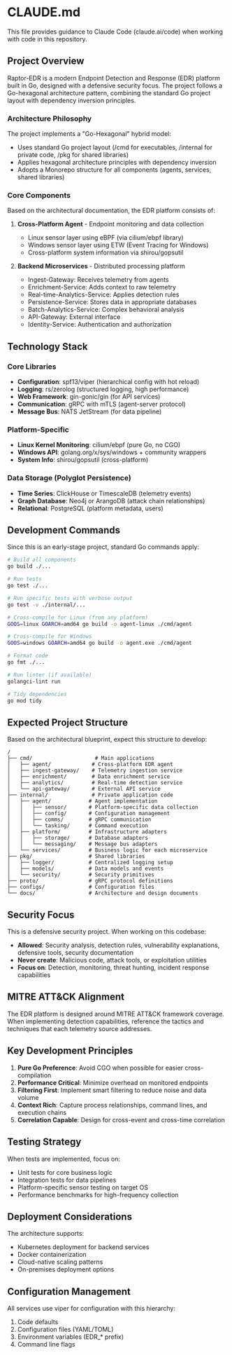 # CLAUDE.md

This file provides guidance to Claude Code (claude.ai/code) when working with code in this repository.

## Project Overview

Raptor-EDR is a modern Endpoint Detection and Response (EDR) platform built in Go, designed with a defensive security focus. The project follows a Go-hexagonal architecture pattern, combining the standard Go project layout with dependency inversion principles.

### Architecture Philosophy

The project implements a "Go-Hexagonal" hybrid model:
- Uses standard Go project layout (/cmd for executables, /internal for private code, /pkg for shared libraries)
- Applies hexagonal architecture principles with dependency inversion
- Adopts a Monorepo structure for all components (agents, services, shared libraries)

### Core Components

Based on the architectural documentation, the EDR platform consists of:

1. **Cross-Platform Agent** - Endpoint monitoring and data collection
   - Linux sensor layer using eBPF (via cilium/ebpf library)
   - Windows sensor layer using ETW (Event Tracing for Windows)
   - Cross-platform system information via shirou/gopsutil

2. **Backend Microservices** - Distributed processing platform
   - Ingest-Gateway: Receives telemetry from agents
   - Enrichment-Service: Adds context to raw telemetry
   - Real-time-Analytics-Service: Applies detection rules
   - Persistence-Service: Stores data in appropriate databases
   - Batch-Analytics-Service: Complex behavioral analysis
   - API-Gateway: External interface
   - Identity-Service: Authentication and authorization

## Technology Stack

### Core Libraries
- **Configuration**: spf13/viper (hierarchical config with hot reload)
- **Logging**: rs/zerolog (structured logging, high performance)
- **Web Framework**: gin-gonic/gin (for API services)
- **Communication**: gRPC with mTLS (agent-server protocol)
- **Message Bus**: NATS JetStream (for data pipeline)

### Platform-Specific
- **Linux Kernel Monitoring**: cilium/ebpf (pure Go, no CGO)
- **Windows API**: golang.org/x/sys/windows + community wrappers
- **System Info**: shirou/gopsutil (cross-platform)

### Data Storage (Polyglot Persistence)
- **Time Series**: ClickHouse or TimescaleDB (telemetry events)
- **Graph Database**: Neo4j or ArangoDB (attack chain relationships)
- **Relational**: PostgreSQL (platform metadata, users)

## Development Commands

Since this is an early-stage project, standard Go commands apply:

```bash
# Build all components
go build ./...

# Run tests
go test ./...

# Run specific tests with verbose output
go test -v ./internal/...

# Cross-compile for Linux (from any platform)
GOOS=linux GOARCH=amd64 go build -o agent-linux ./cmd/agent

# Cross-compile for Windows
GOOS=windows GOARCH=amd64 go build -o agent.exe ./cmd/agent

# Format code
go fmt ./...

# Run linter (if available)
golangci-lint run

# Tidy dependencies
go mod tidy
```

## Expected Project Structure

Based on the architectural blueprint, expect this structure to develop:

```
/
├── cmd/                    # Main applications
│   ├── agent/             # Cross-platform EDR agent
│   ├── ingest-gateway/    # Telemetry ingestion service  
│   ├── enrichment/        # Data enrichment service
│   ├── analytics/         # Real-time detection service
│   └── api-gateway/       # External API service
├── internal/              # Private application code
│   ├── agent/            # Agent implementation
│   │   ├── sensor/       # Platform-specific data collection
│   │   ├── config/       # Configuration management
│   │   ├── comms/        # gRPC communication
│   │   └── tasking/      # Command execution
│   ├── platform/         # Infrastructure adapters
│   │   ├── storage/      # Database adapters
│   │   └── messaging/    # Message bus adapters
│   └── services/         # Business logic for each microservice
├── pkg/                  # Shared libraries
│   ├── logger/           # Centralized logging setup
│   ├── models/           # Data models and events
│   └── security/         # Security primitives
├── proto/                # gRPC protocol definitions
├── configs/              # Configuration files
└── docs/                 # Architecture and design documents
```

## Security Focus

This is a defensive security project. When working on this codebase:

- **Allowed**: Security analysis, detection rules, vulnerability explanations, defensive tools, security documentation
- **Never create**: Malicious code, attack tools, or exploitation utilities
- **Focus on**: Detection, monitoring, threat hunting, incident response capabilities

## MITRE ATT&CK Alignment

The EDR platform is designed around MITRE ATT&CK framework coverage. When implementing detection capabilities, reference the tactics and techniques that each telemetry source addresses.

## Key Development Principles

1. **Pure Go Preference**: Avoid CGO when possible for easier cross-compilation
2. **Performance Critical**: Minimize overhead on monitored endpoints
3. **Filtering First**: Implement smart filtering to reduce noise and data volume
4. **Context Rich**: Capture process relationships, command lines, and execution chains
5. **Correlation Capable**: Design for cross-event and cross-time correlation

## Testing Strategy

When tests are implemented, focus on:
- Unit tests for core business logic
- Integration tests for data pipelines
- Platform-specific sensor testing on target OS
- Performance benchmarks for high-frequency collection

## Deployment Considerations

The architecture supports:
- Kubernetes deployment for backend services
- Docker containerization
- Cloud-native scaling patterns
- On-premises deployment options

## Configuration Management

All services use viper for configuration with this hierarchy:
1. Code defaults
2. Configuration files (YAML/TOML)
3. Environment variables (EDR_* prefix)
4. Command line flags